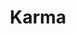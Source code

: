 ---
title: Karma
url: 'https://karma.life/'
categories:
  - 1e06ea25-373d-440c-9abd-408710b475d0
tags:
  - zero-waste
countries:
  - gb
  - fr
  - se
description: >-
  Rescue unsold meals, delivered, always 50% off in hundreds of cities across
  Sweden, United Kingdom, and France.  
image: null
blueprint: action

---